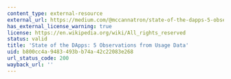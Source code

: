 ```yaml
---
content_type: external-resource
external_url: https://medium.com/@mccannatron/state-of-the-dapps-5-observations-from-usage-data-april-2018-a3e9da01bc22
has_external_license_warning: true
license: https://en.wikipedia.org/wiki/All_rights_reserved
status: valid
title: 'State of the DApps: 5 Observations from Usage Data'
uid: b800cc4a-9483-493b-b74a-42c22083e268
url_status_code: 200
wayback_url: ''
---
```

